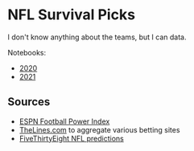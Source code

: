 # NFL Survival Picks

I don't know anything about the teams, but I can data.

Notebooks:
* [2020](./picks.ipynb)
* [2021](./picks-2021.ipynb)

## Sources

* [ESPN Football Power Index](https://www.espn.com/nfl/fpi)
* [TheLines.com](https://www.thelines.com/) to aggregate various betting sites
* [FiveThirtyEight NFL predictions](https://projects.fivethirtyeight.com/2020-nfl-predictions/)
